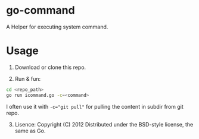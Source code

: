 go-command
==========

A Helper for executing system command.

# Usage

1. Download or clone this repo.

2. Run & fun:
```bash
cd <repo_path>
go run icommand.go -c=<command> 
```
I often use it with `-c="git pull"` for pulling the content in subdir from git repo. 

3. Lisence:
Copyright (C) 2012
Distributed under the BSD-style license, the same as Go.
